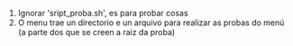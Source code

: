 1. Ignorar 'sript_proba.sh', es para probar cosas
2. O menu trae un directorio e un arquivo para realizar as probas do menú (a parte dos que se creen a raiz da proba)